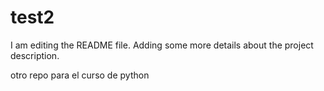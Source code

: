 # test2
I am editing the README file. Adding some more details about the project description.

otro repo para el curso de python
